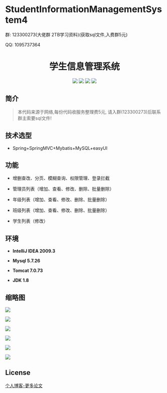 # StudentInformationManagementSystem4

<p>群: 123300273(大佬群 2TB学习资料)(获取sql文件,入费群5元)</p>
<p>QQ: 1095737364</p>

<p><h1 align="center">学生信息管理系统</h1></p>

<p align="center">
	<img src="https://img.shields.io/badge/jdk-1.8-orange.svg"/>
    <img src="https://img.shields.io/badge/spring-5.x-lightgrey.svg"/>
    <img src="https://img.shields.io/badge/springmvc-3.x-blue.svg"/>
    <img src="https://img.shields.io/badge/mybatis-3.x-blue.svg"/>
</p>

## 简介

>本代码来源于网络,每份代码收服务整理费5元, 请入群(123300273)后联系群主索要sql文件!
>
>
## 技术选型

- Spring+SpringMVC+Mybatis+MySQL+easyUI

## 功能

- 增删查改、分页、模糊查询、权限管理、登录拦截

- 管理员列表（增加、查看、修改、删除、批量删除）
- 年级列表（增加、查看、修改、删除、批量删除）
- 班级列表（增加、查看、修改、删除、批量删除）
- 学生列表（修改）


## 环境

- <b>IntelliJ IDEA 2009.3</b>

- <b>Mysql 5.7.26</b>

- <b>Tomcat 7.0.73</b>

- <b>JDK 1.8</b>


## 缩略图

![](https://img2020.cnblogs.com/blog/588112/202101/588112-20210124134112330-1156149300.png)

![](https://img2020.cnblogs.com/blog/588112/202101/588112-20210124134119920-1247728945.png)

![](https://img2020.cnblogs.com/blog/588112/202101/588112-20210124134127637-2099214944.png)

![](https://img2020.cnblogs.com/blog/588112/202101/588112-20210124134134885-1103674767.png)

![](https://img2020.cnblogs.com/blog/588112/202101/588112-20210124134142985-2109448339.png)

![](https://img2020.cnblogs.com/blog/588112/202101/588112-20210124134150543-397282597.png)


## License

[个人博客-更多论文](https://www.cnblogs.com/yysbolg/category/1886262.html)

